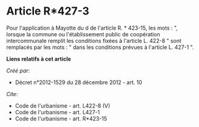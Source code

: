 # Article R*427-3

Pour l'application à Mayotte du d de l'article R. * 423-15, les mots : ", lorsque la commune ou l'établissement public de
coopération intercommunale remplit les conditions fixées à l'article L. 422-8 " sont remplacés par les mots : " dans les
conditions prévues à l'article L. 427-1 ".

**Liens relatifs à cet article**

_Créé par_:

  - Décret n°2012-1529 du 28 décembre 2012 - art. 10

_Cite_:

  - Code de l'urbanisme - art. L422-8 (V)
  - Code de l'urbanisme - art. L427-1
  - Code de l'urbanisme - art. R*423-15
